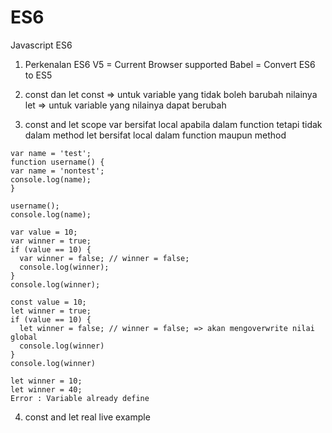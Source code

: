 # ES6
Javascript ES6

1. Perkenalan ES6
V5 = Current Browser supported
Babel = Convert ES6 to ES5

2. const dan let
const => untuk variable yang tidak boleh barubah nilainya
let => untuk variable yang nilainya dapat berubah

3. const and let scope
var bersifat local apabila dalam function tetapi tidak dalam method
let bersifat local dalam function maupun method
```
var name = 'test';
function username() {
var name = 'nontest';
console.log(name);
}

username();
console.log(name);
```
```
var value = 10;
var winner = true;
if (value == 10) {
  var winner = false; // winner = false;
  console.log(winner);
}
console.log(winner);
```

```
const value = 10;
let winner = true;
if (value == 10) {
  let winner = false; // winner = false; => akan mengoverwrite nilai global
  console.log(winner)
}
console.log(winner)
```

```
let winner = 10;
let winner = 40;
Error : Variable already define
```
4. const and let real live example